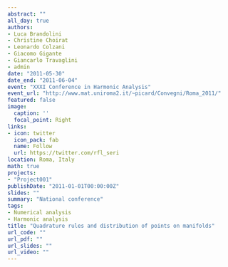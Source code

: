 ```yaml
---
abstract: ""
all_day: true
authors:
- Luca Brandolini
- Christine Choirat
- Leonardo Colzani
- Giacomo Gigante
- Giancarlo Travaglini
- admin
date: "2011-05-30"
date_end: "2011-06-04"
event: "XXXI Conference in Harmonic Analysis"
event_url: "http://www.mat.uniroma2.it/~picard/Convegni/Roma_2011/"
featured: false
image:
  caption: ''
  focal_point: Right
links:
- icon: twitter
  icon_pack: fab
  name: Follow
  url: https://twitter.com/rfl_seri
location: Roma, Italy
math: true
projects:
- "Project001"
publishDate: "2011-01-01T00:00:00Z"
slides: ""
summary: "National conference"
tags:
- Numerical analysis
- Harmonic analysis
title: "Quadrature rules and distribution of points on manifolds"
url_code: ""
url_pdf: ""
url_slides: ""
url_video: ""
---
```

